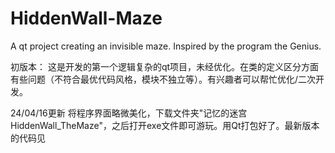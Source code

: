 # HiddenWall-Maze
A qt project creating an invisible maze. Inspired by the program the Genius.

初版本：
这是开发的第一个逻辑复杂的qt项目，未经优化。在类的定义区分方面有些问题（不符合最优代码风格，模块不独立等）。有兴趣者可以帮忙优化/二次开发。

24/04/16更新
将程序界面略微美化，下载文件夹"记忆的迷宫HiddenWall_TheMaze"，之后打开exe文件即可游玩。用Qt打包好了。最新版本的代码见
